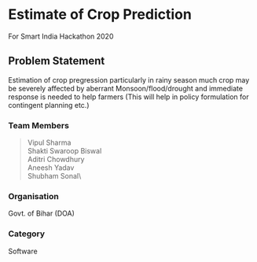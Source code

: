 # Estimate of Crop Prediction

For Smart India Hackathon 2020


## Problem Statement

Estimation of crop pregression particularly in rainy season much crop may be severely affected by aberrant Monsoon/flood/drought and immediate response is needed to help farmers (This will help in policy formulation for contingent planning etc.)

### Team Members

> Vipul Sharma\
> Shakti Swaroop Biswal\
> Aditri Chowdhury\
> Aneesh Yadav\
> Shubham Sonal\

### Organisation

Govt. of Bihar (DOA)

### Category

Software
